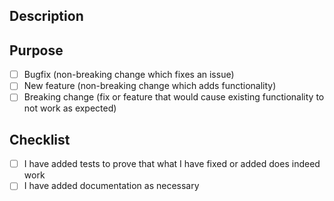 ## Description
<!-- Tell us a little bit about the changes you have made and why you think they are important -->

## Purpose
- [ ] Bugfix (non-breaking change which fixes an issue)
- [ ] New feature (non-breaking change which adds functionality)
- [ ] Breaking change (fix or feature that would cause existing functionality to not work as expected)

## Checklist

- [ ] I have added tests to prove that what I have fixed or added does indeed work
- [ ] I have added documentation as necessary
